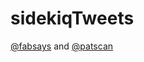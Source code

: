 sidekiqTweets
=============
[@fabsays](https://github.com/fabsays) and [@patscan](https://github.com/patscan)
